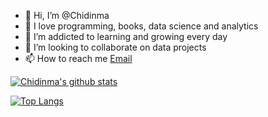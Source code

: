 - 👋 Hi, I’m @Chidinma 
- 👀 I love programming, books, data science and analytics
- 🌱 I’m addicted to learning and growing every day
- 💞️ I’m looking to collaborate on data projects
- 📫 How to reach me [Email](adazion@live.com)

[![Chidinma's github stats](https://github-readme-stats.vercel.app/api?username=dchij&count_private=true&show_icons=true&theme=radical&hide_rank=false)](https://github.com/dchij/github-readme-stats)

[![Top Langs](https://github-readme-stats.vercel.app/api/top-langs/?username=dchij)](https://github.com/dchij/github-readme-stats)

<!---
dchij/dchij is a ✨ special ✨ repository because its `README.md` (this file) appears on your GitHub profile.
You can click the Preview link to take a look at your changes.
--->
